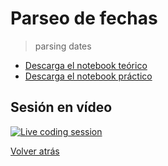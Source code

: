 # Parseo de fechas

> parsing dates

- [Descarga el notebook teórico][tutorial]
- [Descarga el notebook práctico][exercise]

## Sesión en vídeo

[![Live coding session][youtube-image]][youtube-video]

[Volver atrás](../.)

<!-- LINKS -->

[tutorial]:parsing-dates.ipynb
[exercise]:exercise-parsing-dates.ipynb
[youtube-image]:http://img.youtube.com/vi/3MeFiJPnq8w/0.jpg
[youtube-video]:https://youtu.be/3MeFiJPnq8w
